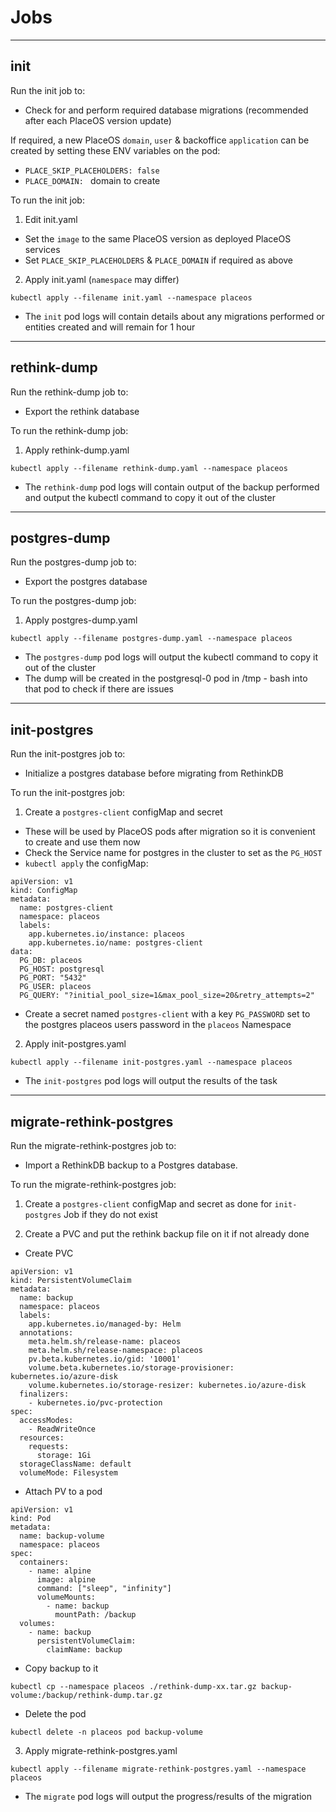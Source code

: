 # Jobs

---

## init

Run the init job to:
- Check for and perform required database migrations (recommended after each PlaceOS version update)

If required, a new PlaceOS `domain`, `user` & backoffice `application` can be created by setting these ENV variables on the pod:
- `PLACE_SKIP_PLACEHOLDERS: false`
- `PLACE_DOMAIN: ` domain to create

To run the init job:

1. Edit init.yaml
 - Set the `image` to the same PlaceOS version as deployed PlaceOS services
 - Set `PLACE_SKIP_PLACEHOLDERS` & `PLACE_DOMAIN` if required as above


2. Apply init.yaml (`namespace` may differ)
```
kubectl apply --filename init.yaml --namespace placeos
```

- The `init` pod logs will contain details about any migrations performed or entities created and will remain for 1 hour

---

## rethink-dump

Run the rethink-dump job to:
- Export the rethink database

To run the rethink-dump job:

1. Apply rethink-dump.yaml
```
kubectl apply --filename rethink-dump.yaml --namespace placeos
```

- The `rethink-dump` pod logs will contain output of the backup performed and output the kubectl command to copy it out of the cluster

---


## postgres-dump

Run the postgres-dump job to:
- Export the postgres database

To run the postgres-dump job:

1. Apply postgres-dump.yaml
```
kubectl apply --filename postgres-dump.yaml --namespace placeos
```

- The `postgres-dump` pod logs will output the kubectl command to copy it out of the cluster
- The dump will be created in the postgresql-0 pod in /tmp - bash into that pod to check if there are issues

---
## init-postgres

Run the init-postgres job to:
- Initialize a postgres database before migrating from RethinkDB

To run the init-postgres job:

1. Create a `postgres-client` configMap and secret
  - These will be used by PlaceOS pods after migration so it is convenient to create and use them now
  - Check the Service name for postgres in the cluster to set as the `PG_HOST`
  - `kubectl apply` the configMap:
```
apiVersion: v1
kind: ConfigMap
metadata:
  name: postgres-client
  namespace: placeos
  labels:
    app.kubernetes.io/instance: placeos
    app.kubernetes.io/name: postgres-client
data:
  PG_DB: placeos
  PG_HOST: postgresql
  PG_PORT: "5432"
  PG_USER: placeos
  PG_QUERY: "?initial_pool_size=1&max_pool_size=20&retry_attempts=2"
```
  - Create a secret named `postgres-client` with a key `PG_PASSWORD` set to the postgres placeos users password in the `placeos` Namespace

2. Apply init-postgres.yaml
```
kubectl apply --filename init-postgres.yaml --namespace placeos
```

- The `init-postgres` pod logs will output the results of the task

---
## migrate-rethink-postgres

Run the migrate-rethink-postgres job to:
- Import a RethinkDB backup to a Postgres database.

To run the migrate-rethink-postgres job:

1. Create a `postgres-client` configMap and secret as done for `init-postgres` Job if they do not exist

2. Create a PVC and put the rethink backup file on it if not already done
- Create PVC
```
apiVersion: v1
kind: PersistentVolumeClaim
metadata:
  name: backup
  namespace: placeos
  labels:
    app.kubernetes.io/managed-by: Helm
  annotations:
    meta.helm.sh/release-name: placeos
    meta.helm.sh/release-namespace: placeos
    pv.beta.kubernetes.io/gid: '10001'
    volume.beta.kubernetes.io/storage-provisioner: kubernetes.io/azure-disk
    volume.kubernetes.io/storage-resizer: kubernetes.io/azure-disk
  finalizers:
    - kubernetes.io/pvc-protection
spec:
  accessModes:
    - ReadWriteOnce
  resources:
    requests:
      storage: 1Gi
  storageClassName: default
  volumeMode: Filesystem
```
- Attach PV to a pod
```
apiVersion: v1
kind: Pod
metadata:
  name: backup-volume
  namespace: placeos
spec:
  containers:
    - name: alpine
      image: alpine
      command: ["sleep", "infinity"]
      volumeMounts:
        - name: backup
          mountPath: /backup
  volumes:
    - name: backup
      persistentVolumeClaim:
        claimName: backup
```
- Copy backup to it
```
kubectl cp --namespace placeos ./rethink-dump-xx.tar.gz backup-volume:/backup/rethink-dump.tar.gz
```
- Delete the pod
```
kubectl delete -n placeos pod backup-volume
```

3. Apply migrate-rethink-postgres.yaml
```
kubectl apply --filename migrate-rethink-postgres.yaml --namespace placeos
```

- The `migrate` pod logs will output the progress/results of the migration